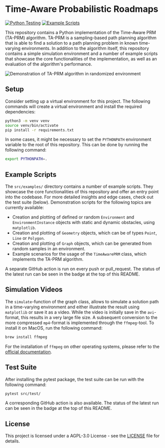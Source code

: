 # Time-Aware Probabilistic Roadmaps

[![Python Testing](https://github.com/sjschlapbach/ta-prm/actions/workflows/python_testing.yml/badge.svg)](https://github.com/sjschlapbach/ta-prm/actions/workflows/python_testing.yml)
[![Example Scripts](https://github.com/sjschlapbach/ta-prm/actions/workflows/python_scripts.yml/badge.svg)](https://github.com/sjschlapbach/ta-prm/actions/workflows/python_scripts.yml)

This repository contains a Python implementation of the Time-Aware PRM (TA-PRM) algorithm. TA-PRM is a sampling-based path planning algorithm that is able to find a solution to a path planning problem in known time-varying environments. In addition to the algorithm itself, this repository contains a simple simulation environment and a number of example scripts that showcase the core functionalities of the implementation, as well as an evaluation of the algorithm's performance.

![Demonstration of TA-PRM algorithm in randomized environment](https://github.com/user-attachments/assets/580aba00-7ab6-4c24-a8e5-3106b857e191)

## Setup

Consider setting up a virtual environment for this project. The following commands will create a virtual environment and install the required dependencies:

```bash
python3 -m venv venv
source venv/bin/activate
pip install -r requirements.txt
```

In some cases, it might be necessary to set the `PYTHONPATH` environment variable to the root of this repository. This can be done by running the following command:

```bash
export PYTHONPATH=.
```

## Example Scripts

The `src/examples/` directory contains a number of example scripts. They showcase the core functionalities of this repository and offer an entry point into the codebase. For more detailed insights and edge cases, check out the test suite (below). Demonstration scripts for the following topics are currently available:

- Creation and plotting of defined or random `Environment` and `EnvironmentInstance` objects with static and dynamic obstacles, using `matplotlib`.
- Creation and plotting of `Geometry` objects, which can be of types `Point`, `Line` or `Polygon`.
- Creation and plotting of `Graph` objects, which can be generated from random samples in an environment.
- Example scenarios for the usage of the `TimeAwarePRM` class, which implements the TA-PRM algorithm.

A separate GitHub action is run on every push or pull_request. The status of the latest run can be seen in the badge at the top of this README.

## Simulation Videos

The `simulate`-function of the graph class, allows to simulate a solution path in a time-varying environment and either illustrate the result using `matplotlib` or save it as a video. While the video is initially save in the `avi`-format, this results in a very large file size. A subsequent conversion to the more compressed `mp4`-format is implemented through the `ffmpeg`-tool. To install it on MacOS, run the following command:

```bash
brew install ffmpeg
```

For the installation of `ffmpeg` on other operating systems, please refer to the [official documentation](https://ffmpeg.org/).

## Test Suite

After installing the pytest package, the test suite can be run with the following command:

```bash
pytest src/test/
```

A corresponding GitHub action is also available. The status of the latest run can be seen in the badge at the top of this README.

## License

This project is licensed under a AGPL-3.0 License - see the [LICENSE](LICENSE) file for details.
